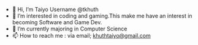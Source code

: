 - 👋 Hi, I’m Taiyo 
Username @tkhuth
- 👀 I’m interested in coding and gaming.This make me have an interest in becoming Software and Game Dev.
- 🌱 I’m currently majoring in Computer Science
- 📫 How to reach me : via email; khuthtaiyo@gmail.com


